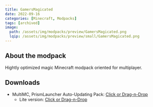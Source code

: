```yaml
---
title: GamersMagicated
date: 2022-09-16
categories: [Minecraft, Modpacks]
tags: [archived]
image:
  path: /assets/img/modpacks/preview/GamersMagicated.png
  lqip: /assets/img/modpacks/preview/small/GamersMagicated.png
---
```

## About the modpack
Hightly optimized magic Minecraft modpack oriented for multiplayer.

## Downloads
- MultiMC, PrismLauncher Auto-Updating Pack: [Click or Drag-n-Drop](https://den4enko.github.io/GamersMagicated/GamersMagicated.zip)
	- Lite version: [Click or Drag-n-Drop](https://den4enko.github.io/GamersMagicated/GamersMagicatedLite.zip)

